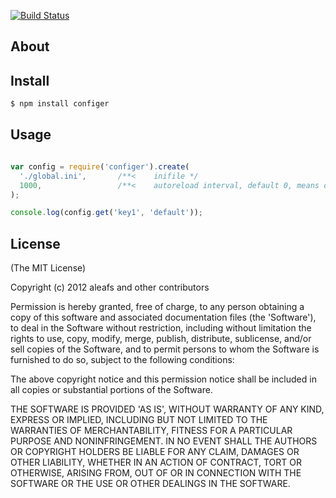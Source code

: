 [![Build Status](https://secure.travis-ci.org/aleafs/configer.png?branch=master)](http://travis-ci.org/aleafs/configer)

## About


## Install

```bash
$ npm install configer
```

## Usage

```javascript

var config = require('configer').create(
  './global.ini',		/**<	inifile	*/
  1000,					/**<	autoreload interval, default 0, means don't autoreload	*/
);

console.log(config.get('key1', 'default'));

```

## License

(The MIT License)

Copyright (c) 2012 aleafs and other contributors

Permission is hereby granted, free of charge, to any person obtaining
a copy of this software and associated documentation files (the
'Software'), to deal in the Software without restriction, including
without limitation the rights to use, copy, modify, merge, publish,
distribute, sublicense, and/or sell copies of the Software, and to
permit persons to whom the Software is furnished to do so, subject to
the following conditions:

The above copyright notice and this permission notice shall be
included in all copies or substantial portions of the Software.

THE SOFTWARE IS PROVIDED 'AS IS', WITHOUT WARRANTY OF ANY KIND,
EXPRESS OR IMPLIED, INCLUDING BUT NOT LIMITED TO THE WARRANTIES OF
MERCHANTABILITY, FITNESS FOR A PARTICULAR PURPOSE AND NONINFRINGEMENT.
IN NO EVENT SHALL THE AUTHORS OR COPYRIGHT HOLDERS BE LIABLE FOR ANY
CLAIM, DAMAGES OR OTHER LIABILITY, WHETHER IN AN ACTION OF CONTRACT,
TORT OR OTHERWISE, ARISING FROM, OUT OF OR IN CONNECTION WITH THE
SOFTWARE OR THE USE OR OTHER DEALINGS IN THE SOFTWARE.
